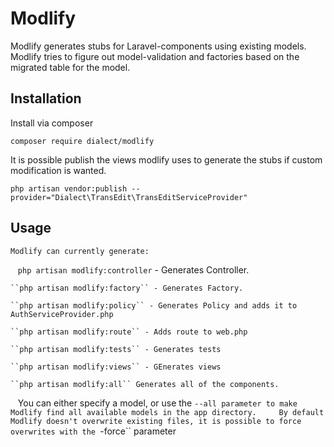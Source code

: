 # Modlify
Modlify generates stubs for Laravel-components using existing models. Modlify tries to figure out model-validation and factories based on the migrated table for the model.

## Installation

Install via composer

    composer require dialect/modlify

It is possible publish the views modlify uses to generate the stubs if custom modification is wanted.

    php artisan vendor:publish --provider="Dialect\TransEdit\TransEditServiceProvider"

## Usage

    Modlify can currently generate:
    
    ``php artisan modlify:controller`` - Generates Controller.
    
    ``php artisan modlify:factory`` - Generates Factory.
    
    ``php artisan modlify:policy`` - Generates Policy and adds it to AuthServiceProvider.php
    
    ``php artisan modlify:route`` - Adds route to web.php
    
    ``php artisan modlify:tests`` - Generates tests
    
    ``php artisan modlify:views`` - GEnerates views
    
    ``php artisan modlify:all`` Generates all of the components.
    
    You can either specify a model, or use the ``--all parameter to make Modlify find all available models in the app directory.
    
    By default Modlify doesn't overwrite existing files, it is possible to force overwrites with the ``-force`` parameter
